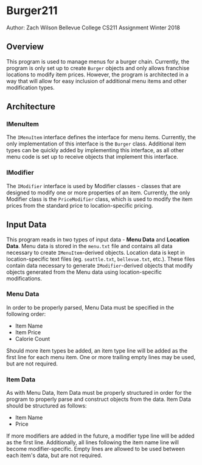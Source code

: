 # Burger211
Author: Zach Wilson
Bellevue College CS211 Assignment
Winter 2018

## Overview
This program is used to manage menus for a burger chain. Currently, the program
is only set up to create `Burger` objects and only allows franchise locations
to modify item prices. However, the program is architected in a way that will
allow for easy inclusion of additional menu items and other modification types.

## Architecture
### IMenuItem
The `IMenuItem` interface defines the interface for menu items. Currently, the
only implementation of this interface is the `Burger` class. Additional item
types can be quickly added by implementing this interface, as all other menu
code is set up to receive objects that implement this interface.

### IModifier
The `IModifier` interface is used by Modifier classes - classes that are
designed to modify one or more properties of an item. Currently, the only
Modifier class is the `PriceModifier` class, which is used to modify the
item prices from the standard price to location-specific pricing.

## Input Data
This program reads in two types of input data - **Menu Data** and
**Location Data**. Menu data is stored in the `menu.txt` file and contains
all data necessary to create `IMenuItem`-derived objects. Location data is kept
in location-specific text files (eg. `seattle.txt`, `bellevue.txt`, etc.).
These files contain data necessary to generate `IModifier`-derived objects
that modify objects generated from the Menu data using location-specific
modifications.

### Menu Data
In order to be properly parsed, Menu Data must be specified in the following
order:

* Item Name
* Item Price
* Calorie Count

Should more item types be added, an item type line will be added as the first
line for each menu item. One or more trailing empty lines may be used, but
are not required.

### Item Data
As with Menu Data, Item Data must be properly structured in order for the
program to properly parse and construct objects from the data. Item Data
should be structured as follows:

* Item Name
* Price

If more modifiers are added in the future, a modifier type line will be added
as the first line. Additionally, all lines following the item name line will
become modifier-specific. Empty lines are allowed to be used between each
item's data, but are not required.